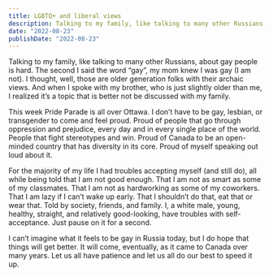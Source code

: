 ```yaml
---
title: LGBTQ+ and liberal views
description: Talking to my family, like talking to many other Russians, about gay people is hard. The second I said the word “gay”, my mom knew I was gay (spoiler alert, I am not). I thought, well, those are older generation folks with their archaic views. And when I spoke with my brother, who is just slightly older than me, I realized it’s a topic that is better not be discussed with my family.
date: "2022-08-23"
publishDate: "2022-08-23"
---
```


Talking to my family, like talking to many other Russians, about gay people is hard. The second I said the word “gay”, my mom knew I was gay (I am not). I thought, well, those are older generation folks with their archaic views. And when I spoke with my brother, who is just slightly older than me, I realized it’s a topic that is better not be discussed with my family. 

This week Pride Parade is all over Ottawa. I don’t have to be gay, lesbian, or transgender to come and feel proud. Proud of people that go through oppression and prejudice, every day and in every single place of the world. People that fight stereotypes and win. Proud of Canada to be an open-minded country that has diversity in its core. Proud of myself speaking out loud about it. 

For the majority of my life I had troubles accepting myself (and still do), all while being told that I am not good enough. That I am not as smart as some of my classmates. That I am not as hardworking as some of my coworkers. That I am lazy if I can’t wake up early. That I shouldn’t do that, eat that or wear that. Told by society, friends, and family. I, a white male, young, healthy, straight, and relatively good-looking, have troubles with self-acceptance. Just pause on it for a second.

I can’t imagine what it feels to be gay in Russia today, but I do hope that things will get better. It will come, eventually, as it came to Canada over many years. Let us all have patience and let us all do our best to speed it up.

